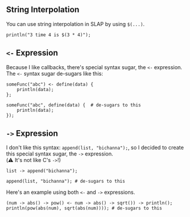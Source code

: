 ## String Interpolation
You can use string interpolation in SLAP by using `$(...)`.
```
println("3 time 4 is $(3 * 4)");
```

## `<-` Expression
Because I like callbacks, there's special syntax sugar, the `<-` expression. The `<-` syntax sugar de-sugars like this:
```
someFunc("abc") <- define(data) {
    println(data);
};

someFunc("abc", define(data) {  # de-sugars to this
    println(data);
});
```

## `->` Expression
I don't like this syntax: `append(list, "bichanna");`, so I decided to create this special syntax sugar, the `->` expression.<br>
(⚠️ It's not like C's `->`!)
```
list -> append("bichanna");

append(list, "bichanna"); # de-sugars to this
```
Here's an example using both `<-` and `->` expressions.
```
(num -> abs() -> pow() <- num -> abs() -> sqrt()) -> println();
println(pow(abs(num), sqrt(abs(num)))); # de-sugars to this
```
